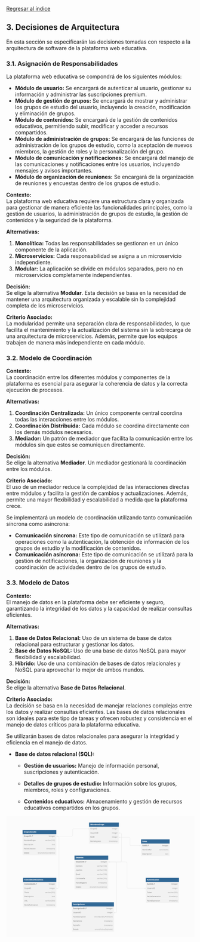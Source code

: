[Regresar al índice](../README.md)

## 3. Decisiones de Arquitectura

En esta sección se especificarán las decisiones tomadas con respecto a la arquitectura de software de la plataforma web educativa.

### 3.1. Asignación de Responsabilidades

La plataforma web educativa se compondrá de los siguientes módulos:

- **Módulo de usuario:** Se encargará de autenticar al usuario, gestionar su información y administrar las suscripciones premium.
- **Módulo de gestión de grupos:** Se encargará de mostrar y administrar los grupos de estudio del usuario, incluyendo la creación, modificación y eliminación de grupos.
- **Módulo de contenidos:** Se encargará de la gestión de contenidos educativos, permitiendo subir, modificar y acceder a recursos compartidos.
- **Módulo de administración de grupos:** Se encargará de las funciones de administración de los grupos de estudio, como la aceptación de nuevos miembros, la gestión de roles y la personalización del grupo.
- **Módulo de comunicación y notificaciones:** Se encargará del manejo de las comunicaciones y notificaciones entre los usuarios, incluyendo mensajes y avisos importantes.
- **Módulo de organización de reuniones:** Se encargará de la organización de reuniones y encuestas dentro de los grupos de estudio.

**Contexto:**  
La plataforma web educativa requiere una estructura clara y organizada para gestionar de manera eficiente las funcionalidades principales, como la gestión de usuarios, la administración de grupos de estudio, la gestión de contenidos y la seguridad de la plataforma.

**Alternativas:**  
1. **Monolítica:** Todas las responsabilidades se gestionan en un único componente de la aplicación.
2. **Microservicios:** Cada responsabilidad se asigna a un microservicio independiente.
3. **Modular:** La aplicación se divide en módulos separados, pero no en microservicios completamente independientes.

**Decisión:**  
Se elige la alternativa **Modular**. Esta decisión se basa en la necesidad de mantener una arquitectura organizada y escalable sin la complejidad completa de los microservicios.

**Criterio Asociado:**  
La modularidad permite una separación clara de responsabilidades, lo que facilita el mantenimiento y la actualización del sistema sin la sobrecarga de una arquitectura de microservicios. Además, permite que los equipos trabajen de manera más independiente en cada módulo.

### 3.2. Modelo de Coordinación

**Contexto:**  
La coordinación entre los diferentes módulos y componentes de la plataforma es esencial para asegurar la coherencia de datos y la correcta ejecución de procesos.

**Alternativas:**  
1. **Coordinación Centralizada:** Un único componente central coordina todas las interacciones entre los módulos.
2. **Coordinación Distribuida:** Cada módulo se coordina directamente con los demás módulos necesarios.
3. **Mediador:** Un patrón de mediador que facilita la comunicación entre los módulos sin que estos se comuniquen directamente.

**Decisión:**  
Se elige la alternativa **Mediador**. Un mediador gestionará la coordinación entre los módulos.

**Criterio Asociado:**  
El uso de un mediador reduce la complejidad de las interacciones directas entre módulos y facilita la gestión de cambios y actualizaciones. Además, permite una mayor flexibilidad y escalabilidad a medida que la plataforma crece.

Se implementará un modelo de coordinación utilizando tanto comunicación síncrona como asíncrona:

- **Comunicación síncrona:** Este tipo de comunicación se utilizará para operaciones como la autenticación, la obtención de información de los grupos de estudio y la modificación de contenidos.
- **Comunicación asíncrona:** Este tipo de comunicación se utilizará para la gestión de notificaciones, la organización de reuniones y la coordinación de actividades dentro de los grupos de estudio.

### 3.3. Modelo de Datos

**Contexto:**  
El manejo de datos en la plataforma debe ser eficiente y seguro, garantizando la integridad de los datos y la capacidad de realizar consultas eficientes.

**Alternativas:**  
1. **Base de Datos Relacional:** Uso de un sistema de base de datos relacional para estructurar y gestionar los datos.
2. **Base de Datos NoSQL:** Uso de una base de datos NoSQL para mayor flexibilidad y escalabilidad.
3. **Híbrido:** Uso de una combinación de bases de datos relacionales y NoSQL para aprovechar lo mejor de ambos mundos.

**Decisión:**  
Se elige la alternativa **Base de Datos Relacional**.

**Criterio Asociado:**  
La decisión se basa en la necesidad de manejar relaciones complejas entre los datos y realizar consultas eficientes. Las bases de datos relacionales son ideales para este tipo de tareas y ofrecen robustez y consistencia en el manejo de datos críticos para la plataforma educativa.

Se utilizarán bases de datos relacionales para asegurar la integridad y eficiencia en el manejo de datos.

- **Base de datos relacional (SQL):**
  - **Gestión de usuarios:** Manejo de información personal, suscripciones y autenticación.
  
  - **Detalles de grupos de estudio:** Información sobre los grupos, miembros, roles y configuraciones.
  - **Contenidos educativos:** Almacenamiento y gestión de recursos educativos compartidos en los grupos.

![modelo_relacion](../Diagramas/modelo_relacion.png)

